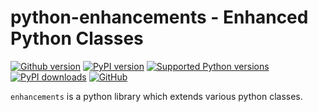 # python-enhancements - Enhanced Python Classes

[![Github version](https://img.shields.io/github/v/release/manfred-kaiser/python-enhancements?label=github&logo=github)](https://github.com/manfred-kaiser/python-enhancements/releases)
[![PyPI version](https://img.shields.io/pypi/v/enhancements.svg?logo=pypi&logoColor=FFE873)](https://pypi.org/project/enhancements/)
[![Supported Python versions](https://img.shields.io/pypi/pyversions/enhancements.svg?logo=python&logoColor=FFE873)](https://pypi.org/project/enhancements/)
[![PyPI downloads](https://img.shields.io/pypi/dm/python-enhancements.svg)](https://pypistats.org/packages/enhancements)
[![GitHub](https://img.shields.io/github/license/manfred-kaiser/python-enhancements.svg)](LICENSE)

`enhancements` is a python library which extends various python classes.